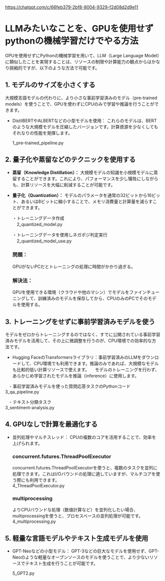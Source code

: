 https://chatgpt.com/c/66feb379-2bf8-8004-9329-f2d08d2d9e11
# LLMみたいなことを、GPUを使用せずpythonの機械学習だけでやる方法

GPUを使用せずにPythonの機械学習を用いて、LLM（Large Language Model）に類似したことを実現することは、リソースの制限や計算能力の観点からはかなり挑戦的ですが、以下のような方法で可能です。

## 1. モデルのサイズを小さくする
大規模言語モデルの代わりに、より小さな事前学習済みのモデル（pre-trained models）を使うことで、GPUを使わずにCPUのみで学習や推論を行うことができます。

- DistilBERTやALBERTなどの小型モデルを使用： これらのモデルは、BERTのような大規模モデルを圧縮したバージョンです。計算資源を少なくしてもそれなりの性能を発揮します。

    1_pre-trained_pipeline.py


## 2. 量子化や蒸留などのテクニックを使用する
- **蒸留（Knowledge Distillation）：** 大規模モデルの知識を小規模モデルに蒸留することができます。これにより、パフォーマンスを少し犠牲にしながらも、計算リソースを大幅に削減することが可能です。

- **量子化（Quantization）：** モデルのパラメータを通常の32ビットから16ビット、あるいは8ビットに縮小することで、メモリ消費量と計算量を減らすことができます。

    ・トレーニングデータ作成 \
    　2_quantized_model.py

    ・トレーニングデータを使用しネガポジ判定実行 \
    　2_quantized_model_use.py

    ### 問題：
    GPUがないPCだとトレーニングの処理に時間がかかり過ぎる。
    ### 解決法：
    GPUを使用できる環境（クラウドや他のマシン）でモデルをファインチューニングして、訓練済みのモデルを保存してから、CPUのみのPCでそのモデルを使用する。


## 3. トレーニングをせずに事前学習済みモデルを使う
モデルをゼロからトレーニングするのではなく、すでに公開されている事前学習済みモデルを活用して、その上に微調整を行うのが、CPU環境での効率的な方法です。

- Hugging FaceのTransformersライブラリ：事前学習済みのLLMをダウンロードして、CPU環境でも利用できます。推論のみであれば、大規模なモデルも比較的低い計算リソースで使えます。
　モデルのトレーニングを行わず、あらかじめ学習されたモデルを推論（inference）に使用します。

　- 事前学習済みモデルを使った質問応答タスクのPythonコード \
    3_qa_pipeline.py

　- テキスト分類タスク \
    3_sentiment-analysis.py

## 4. GPUなしで計算を最適化する
 - 並列処理やマルチスレッド： CPUの複数のコアを活用することで、効率を上げられます。

    ### concurrent.futures.ThreadPoolExecutor
    concurrent.futures.ThreadPoolExecutorを使うと、複数のタスクを並列に処理できます。これはI/Oバウンドの処理に適していますが、マルチコアを使う際にも利用できます。\
    4_ThreadPoolExecutor.py

    ### multiprocessing
    よりCPUバウンドな処理（数値計算など）を並列化したい場合、multiprocessingを使うと、プロセスベースの並列処理が可能です。\
    4_multiprocessing.py

## 5. 軽量な言語モデルやテキスト生成モデルを使用
- GPT-Neoなどの小型モデル： GPT-3などの巨大なモデルを使用せず、GPT-Neoのような軽量なオープンソースのモデルを使うことで、より少ないリソースでテキスト生成を行うことが可能です。

    5_GPT2.py
